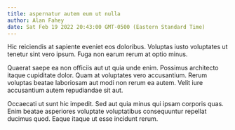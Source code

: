 ```yaml
---
title: aspernatur autem eum ut nulla
author: Alan Fahey
date: Sat Feb 19 2022 20:43:00 GMT-0500 (Eastern Standard Time)
---
```

Hic reiciendis at sapiente eveniet eos doloribus. Voluptas iusto voluptates ut tenetur sint vero ipsum. Fuga non earum rerum at optio minus.

 Quaerat saepe ea non officiis aut ut quia unde enim. Possimus architecto itaque cupiditate dolor. Quam at voluptates vero accusantium. Rerum voluptas beatae laboriosam aut modi non rerum ea autem. Velit iure accusantium autem repudiandae sit aut.

 Occaecati ut sunt hic impedit. Sed aut quia minus qui ipsam corporis quas. Enim beatae asperiores voluptate voluptatibus consequuntur repellat ducimus quod. Eaque itaque ut esse incidunt rerum.